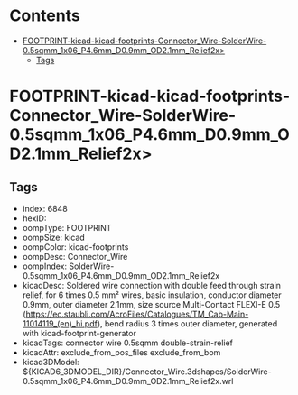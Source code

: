 



Contents
========

* [FOOTPRINT-kicad-kicad-footprints-Connector_Wire-SolderWire-0.5sqmm_1x06_P4.6mm_D0.9mm_OD2.1mm_Relief2x>](#footprint-kicad-kicad-footprints-connector_wire-solderwire-05sqmm_1x06_p46mm_d09mm_od21mm_relief2x)
	* [Tags](#tags)

# FOOTPRINT-kicad-kicad-footprints-Connector_Wire-SolderWire-0.5sqmm_1x06_P4.6mm_D0.9mm_OD2.1mm_Relief2x>

## Tags

- index: 6848
- hexID: 
- oompType: FOOTPRINT
- oompSize: kicad
- oompColor: kicad-footprints
- oompDesc: Connector_Wire
- oompIndex: SolderWire-0.5sqmm_1x06_P4.6mm_D0.9mm_OD2.1mm_Relief2x
- kicadDesc: Soldered wire connection with double feed through strain relief, for 6 times 0.5 mm² wires, basic insulation, conductor diameter 0.9mm, outer diameter 2.1mm, size source Multi-Contact FLEXI-E 0.5 (https://ec.staubli.com/AcroFiles/Catalogues/TM_Cab-Main-11014119_(en)_hi.pdf), bend radius 3 times outer diameter, generated with kicad-footprint-generator
- kicadTags: connector wire 0.5sqmm double-strain-relief
- kicadAttr: exclude_from_pos_files exclude_from_bom
- kicad3DModel: ${KICAD6_3DMODEL_DIR}/Connector_Wire.3dshapes/SolderWire-0.5sqmm_1x06_P4.6mm_D0.9mm_OD2.1mm_Relief2x.wrl

